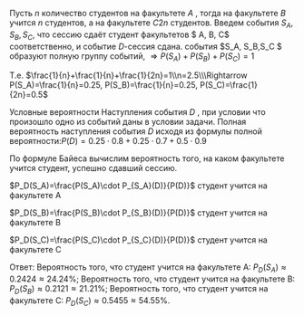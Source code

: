 Пусть $n$
 количество студентов на факультете $A$
, тогда на факультете $B$ учится $n$
 студентов, а на факультете $C2n$ студентов.
Введем события $S_A, S_B, S_C$, что сессию сдаёт студент факультетов $ A, B, С$
 соответственно, и событие $D$-сессия сдана.
события $S_A, S_B,S_С $
 образуют полную группу событий, $\Rightarrow P(S_A)+P(S_B)+P(S_C)=1$

T.e. $\frac{1}{n}+\frac{1}{n}+\frac{1}{2n}=1\\n=2.5\\\Rightarrow P(S_A)=\frac{1}{n}=0.25, P(S_B)=\frac{1}{n}=0.25, P(S_C)=\frac{1}{2n}=0.5$

Условные вероятности Наступления события $D$
, при условии что произошло одно из событий 
 даны в условии задачи.
Полная вероятность наступления события $D$
 исходя из формулы полной вероятности:$P(D)=0.25\cdot 0.8+0.25\cdot 0.7+0.5\cdot 0.9$

 По формуле Байеса вычислим вероятность того, на каком факультете учится студент, успешно сдавший сессию.
 
 $P_D(S_A)=\frac{P(S_A)\cdot P_{S_A}(D)}{P(D)}$ студент учится на факультете А
 
 $P_D(S_B)=\frac{P(S_B)\cdot P_{S_B}(D)}{P(D)}$ студент учится на факультете В
 
 $P_D(S_C)=\frac{P(S_C)\cdot P_{S_C}(D)}{P(D)}$ студент учится на факультете С

 Ответ:
Вероятность того, что студент учится на факультете А: $P_D(S_A)\approx0.2424\approx24.24\%$;
Вероятность того, что студент учится на факультете B: $P_D(S_B)\approx0.2121\approx21.21\%$;
Вероятность того, что студент учится на факультете C: $P_D(S_C)\approx0.5455\approx54.55\%$.
